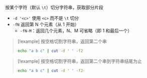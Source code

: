 按某个字符（默认 `\t`）切分字符串，获取部分片段
- `-d '<c>'` 使用 `<c>` 而不是 `\t` 切分
-  ` -fN ` 返回第 N 个元素（从 1 开始）
	- `-fN-M`：返回几个元素，N、M 可省略（即 1 和最后一个）

> [!example] 按空格切割字符串，返回第二个串
> ```bash
> echo "a b c" | cut -d ' ' -f2
> ```

> [!example] 按空格切割字符串，返回第二个串到字符串结尾为止
> ```bash
> echo "a b c" | cut -d ' ' -f2-
> ```
